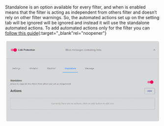 Standalone is an option available for every filter, and when is enabled means that the
 filter is acting as independent from others filter and doesn’t rely on other filter
  warnings. So, the automated actions set up on the setting tab will be ignored
   will be ignored and instead it will use the standalone automated actions. To add automated
   actions only for the filter you can 
   [follow this guide](./automated-actions.md){:target="_blank"rel="noopener"}

![Standalone](../assets/images/protection-standalone.png)

